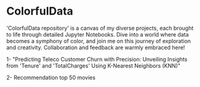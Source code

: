 # ColorfulData

'ColorfulData repository' is a canvas of my diverse projects, each brought to life through detailed Jupyter Notebooks. Dive into a world where data becomes a symphony of color, and join me on this journey of exploration and creativity. Collaboration and feedback are warmly embraced here!

1- "Predicting Teleco Customer Churn with Precision: Unveiling Insights from 'Tenure' and 'TotalCharges' Using K-Nearest Neighbors (KNN)"

2- Recommendation top 50 movies 
